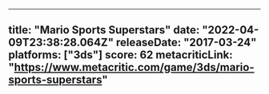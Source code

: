 
---
title: "Mario Sports Superstars"
date: "2022-04-09T23:38:28.064Z"
releaseDate: "2017-03-24"
platforms: ["3ds"]
score: 62
metacriticLink: "https://www.metacritic.com/game/3ds/mario-sports-superstars"
---
